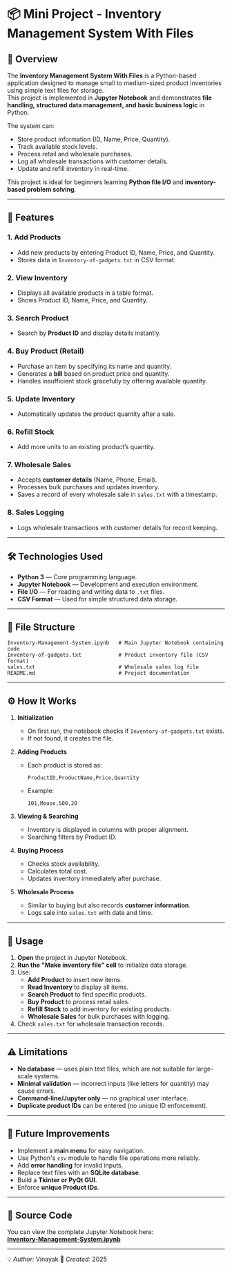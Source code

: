 # 📦 Mini Project - Inventory Management System With Files

## 📌 Overview
The **Inventory Management System With Files** is a Python-based application designed to manage small to medium-sized product inventories using simple text files for storage.  
This project is implemented in **Jupyter Notebook** and demonstrates **file handling, structured data management, and basic business logic** in Python.

The system can:
- Store product information (ID, Name, Price, Quantity).
- Track available stock levels.
- Process retail and wholesale purchases.
- Log all wholesale transactions with customer details.
- Update and refill inventory in real-time.

This project is ideal for beginners learning **Python file I/O** and **inventory-based problem solving**.

---

## 🚀 Features
### 1. **Add Products**
   - Add new products by entering Product ID, Name, Price, and Quantity.
   - Stores data in `Inventory-of-gadgets.txt` in CSV format.

### 2. **View Inventory**
   - Displays all available products in a table format.
   - Shows Product ID, Name, Price, and Quantity.

### 3. **Search Product**
   - Search by **Product ID** and display details instantly.

### 4. **Buy Product (Retail)**
   - Purchase an item by specifying its name and quantity.
   - Generates a **bill** based on product price and quantity.
   - Handles insufficient stock gracefully by offering available quantity.

### 5. **Update Inventory**
   - Automatically updates the product quantity after a sale.

### 6. **Refill Stock**
   - Add more units to an existing product’s quantity.

### 7. **Wholesale Sales**
   - Accepts **customer details** (Name, Phone, Email).
   - Processes bulk purchases and updates inventory.
   - Saves a record of every wholesale sale in `sales.txt` with a timestamp.

### 8. **Sales Logging**
   - Logs wholesale transactions with customer details for record keeping.

---

## 🛠️ Technologies Used
- **Python 3** — Core programming language.
- **Jupyter Notebook** — Development and execution environment.
- **File I/O** — For reading and writing data to `.txt` files.
- **CSV Format** — Used for simple structured data storage.

---

## 📂 File Structure
```
Inventory-Management-System.ipynb   # Main Jupyter Notebook containing code
Inventory-of-gadgets.txt            # Product inventory file (CSV format)
sales.txt                           # Wholesale sales log file
README.md                           # Project documentation
```

---

## ⚙️ How It Works
1. **Initialization**
   - On first run, the notebook checks if `Inventory-of-gadgets.txt` exists.
   - If not found, it creates the file.

2. **Adding Products**
   - Each product is stored as:
     ```
     ProductID,ProductName,Price,Quantity
     ```
   - Example:
     ```
     101,Mouse,500,20
     ```

3. **Viewing & Searching**
   - Inventory is displayed in columns with proper alignment.
   - Searching filters by Product ID.

4. **Buying Process**
   - Checks stock availability.
   - Calculates total cost.
   - Updates inventory immediately after purchase.

5. **Wholesale Process**
   - Similar to buying but also records **customer information**.
   - Logs sale into `sales.txt` with date and time.

---

## 📖 Usage
1. **Open** the project in Jupyter Notebook.
2. **Run the "Make inventory file" cell** to initialize data storage.
3. Use:
   - **Add Product** to insert new items.
   - **Read Inventory** to display all items.
   - **Search Product** to find specific products.
   - **Buy Product** to process retail sales.
   - **Refill Stock** to add inventory for existing products.
   - **Wholesale Sales** for bulk purchases with logging.
4. Check `sales.txt` for wholesale transaction records.

---

## ⚠️ Limitations
- **No database** — uses plain text files, which are not suitable for large-scale systems.
- **Minimal validation** — incorrect inputs (like letters for quantity) may cause errors.
- **Command-line/Jupyter only** — no graphical user interface.
- **Duplicate product IDs** can be entered (no unique ID enforcement).

---

## 📌 Future Improvements
- Implement a **main menu** for easy navigation.
- Use Python's `csv` module to handle file operations more reliably.
- Add **error handling** for invalid inputs.
- Replace text files with an **SQLite database**.
- Build a **Tkinter or PyQt GUI**.
- Enforce **unique Product IDs**.

---

## 📜 Source Code
You can view the complete Jupyter Notebook here:  
[**Inventory-Management-System.ipynb**](https://github.com/vinayakmishra4/Mini-Project-Inventory-Management-System-Using-Text-Files/blob/main/Inventory-Management-System.ipynb)

---
💡 *Author:* Vinayak 
📅 *Created:* 2025  
